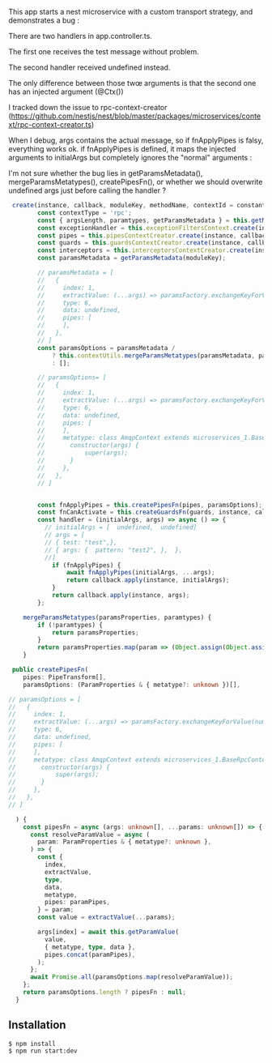 This app starts a nest microservice with a custom transport strategy, and demonstrates a bug :

There are two handlers in app.controller.ts.

The first one receives the test message without problem.

The second handler received undefined instead.

The only difference between those twœ arguments is that the second one has an injected argument (@Ctx())

I tracked down the issue to rpc-context-creator (https://github.com/nestjs/nest/blob/master/packages/microservices/context/rpc-context-creator.ts)

When I debug, args contains the actual message, so if fnApplyPipes is falsy, everything works ok.
if fnApplyPipes is defined, it maps the injected arguments to initialArgs but completely ignores the "normal" arguments :

I'm not sure whether the bug lies in getParamsMetadata(), mergeParamsMetatypes(), createPipesFn(), or whether we should overwrite undefined args just before calling the handler ?

```typescript
 create(instance, callback, moduleKey, methodName, contextId = constants_3.STATIC_CONTEXT, inquirerId, defaultCallMetadata = rpc_metadata_constants_1.DEFAULT_CALLBACK_METADATA) {
        const contextType = 'rpc';
        const { argsLength, paramtypes, getParamsMetadata } = this.getMetadata(instance, methodName, defaultCallMetadata, contextType);
        const exceptionHandler = this.exceptionFiltersContext.create(instance, callback, moduleKey, contextId, inquirerId);
        const pipes = this.pipesContextCreator.create(instance, callback, moduleKey, contextId, inquirerId);
        const guards = this.guardsContextCreator.create(instance, callback, moduleKey, contextId, inquirerId);
        const interceptors = this.interceptorsContextCreator.create(instance, callback, moduleKey, contextId, inquirerId);
        const paramsMetadata = getParamsMetadata(moduleKey);

        // paramsMetadata = [
        //   {
        //     index: 1,
        //     extractValue: (...args) => paramsFactory.exchangeKeyForValue(numericType, data, args),
        //     type: 6,
        //     data: undefined,
        //     pipes: [
        //     ],
        //   },
        // ]
        const paramsOptions = paramsMetadata /
            ? this.contextUtils.mergeParamsMetatypes(paramsMetadata, paramtypes)
            : [];

        // paramsOptions= [
        //   {
        //     index: 1,
        //     extractValue: (...args) => paramsFactory.exchangeKeyForValue(numericType, data, args),
        //     type: 6,
        //     data: undefined,
        //     pipes: [
        //     ],
        //     metatype: class AmqpContext extends microservices_1.BaseRpcContext {
        //       constructor(args) {
        //           super(args);
        //       }
        //     },
        //   },
        // ]


        const fnApplyPipes = this.createPipesFn(pipes, paramsOptions);
        const fnCanActivate = this.createGuardsFn(guards, instance, callback, contextType);
        const handler = (initialArgs, args) => async () => {
          // initialArgs = [  undefined,  undefined]
          // args = [
          // { test: "test",},
          // { args: {  pattern: "test2", },  },
          //]
            if (fnApplyPipes) {
                await fnApplyPipes(initialArgs, ...args);
                return callback.apply(instance, initialArgs);
            }
            return callback.apply(instance, args);
        };
```

```typescript
    mergeParamsMetatypes(paramsProperties, paramtypes) {
        if (!paramtypes) {
            return paramsProperties;
        }
        return paramsProperties.map(param => (Object.assign(Object.assign({}, param), { metatype: paramtypes[param.index] })));
    }
```

```typescript
 public createPipesFn(
    pipes: PipeTransform[],
    paramsOptions: (ParamProperties & { metatype?: unknown })[],

// paramsOptions = [
//   {
//     index: 1,
//     extractValue: (...args) => paramsFactory.exchangeKeyForValue(numericType, data, args),
//     type: 6,
//     data: undefined,
//     pipes: [
//     ],
//     metatype: class AmqpContext extends microservices_1.BaseRpcContext {
//       constructor(args) {
//           super(args);
//       }
//     },
//   },
// ]

  ) {
    const pipesFn = async (args: unknown[], ...params: unknown[]) => {
      const resolveParamValue = async (
        param: ParamProperties & { metatype?: unknown },
      ) => {
        const {
          index,
          extractValue,
          type,
          data,
          metatype,
          pipes: paramPipes,
        } = param;
        const value = extractValue(...params);

        args[index] = await this.getParamValue(
          value,
          { metatype, type, data },
          pipes.concat(paramPipes),
        );
      };
      await Promise.all(paramsOptions.map(resolveParamValue));
    };
    return paramsOptions.length ? pipesFn : null;
  }
```

## Installation

```bash
$ npm install
$ npm run start:dev
```
